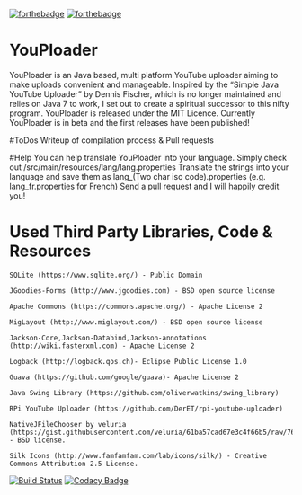[![forthebadge](http://forthebadge.com/images/badges/gluten-free.svg)](http://forthebadge.com) [![forthebadge](http://forthebadge.com/images/badges/built-with-love.svg)](http://forthebadge.com)

# YouPloader

YouPloader is an Java based, multi platform YouTube uploader aiming to make uploads convenient and manageable.
Inspired by the “Simple Java YouTube Uploader” by Dennis Fischer, which is no longer maintained and relies on Java 7 to work, I set out to create a spiritual successor to this nifty program.
YouPloader is released under the MIT Licence.
Currently YouPloader is in beta and the first releases have been published!

#ToDos
Writeup of compilation process & Pull requests

#Help
You can help translate YouPloader into your language. Simply check out /src/main/resources/lang/lang.properties
Translate the strings into your language and save them as lang_(Two char iso code).properties (e.g. lang_fr.properties for French)
Send a pull request and I will happily credit you!

# Used Third Party Libraries, Code & Resources

```
SQLite (https://www.sqlite.org/) - Public Domain
```
```
JGoodies-Forms (http://www.jgoodies.com) - BSD open source license
```
```
Apache Commons (https://commons.apache.org/) - Apache License 2
```
```
MigLayout (http://www.miglayout.com/) - BSD open source license
```
```
Jackson-Core,Jackson-Databind,Jackson-annotations (http://wiki.fasterxml.com) - Apache License 2
```
```
Logback (http://logback.qos.ch)- Eclipse Public License 1.0
```
```
Guava (https://github.com/google/guava)- Apache License 2
```
```
Java Swing Library (https://github.com/oliverwatkins/swing_library)
```
```
RPi YouTube Uploader (https://github.com/DerET/rpi-youtube-uploader)
```
```
NativeJFileChooser by veluria (https://gist.githubusercontent.com/veluria/61ba57cad67e3c4f66b5/raw/76f8ab21c2373d71a329e4935d6a7888c0cddd9c/NativeJFileChooser.java) - BSD license.
```
```
Silk Icons (http://www.famfamfam.com/lab/icons/silk/) - Creative Commons Attribution 2.5 License.
```
[![Build Status](http://build.becast.at/job/YouPloader/badge/icon)](https://build.becast.at/job/YouPloader/)
[![Codacy Badge](https://api.codacy.com/project/badge/Grade/62ce211d130f42aca8dbc6e97d56488a)](https://www.codacy.com/app/bernhard/YouPloader?utm_source=github.com&amp;utm_medium=referral&amp;utm_content=becast/YouPloader&amp;utm_campaign=Badge_Grade)